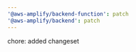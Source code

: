 ```yaml
---
'@aws-amplify/backend-function': patch
'@aws-amplify/backend': patch
---
```


chore: added changeset
